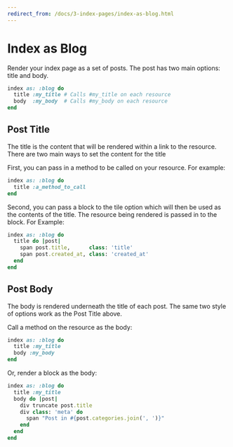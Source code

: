 ```yaml
---
redirect_from: /docs/3-index-pages/index-as-blog.html
---
```


# Index as Blog

Render your index page as a set of posts. The post has two main options:
title and body.

```ruby
index as: :blog do
  title :my_title # Calls #my_title on each resource
  body  :my_body  # Calls #my_body on each resource
end
```

## Post Title

The title is the content that will be rendered within a link to the
resource. There are two main ways to set the content for the title

First, you can pass in a method to be called on your resource. For example:

```ruby
index as: :blog do
  title :a_method_to_call
end
```

Second, you can pass a block to the tile option which will then be
used as the contents of the title. The resource being rendered
is passed in to the block. For Example:

```ruby
index as: :blog do
  title do |post|
    span post.title,      class: 'title'
    span post.created_at, class: 'created_at'
  end
end
```

## Post Body

The body is rendered underneath the title of each post. The same two
style of options work as the Post Title above.

Call a method on the resource as the body:

```ruby
index as: :blog do
  title :my_title
  body :my_body
end
```

Or, render a block as the body:

```ruby
index as: :blog do
  title :my_title
  body do |post|
    div truncate post.title
    div class: 'meta' do
      span "Post in #{post.categories.join(', ')}"
    end
  end
end
```
